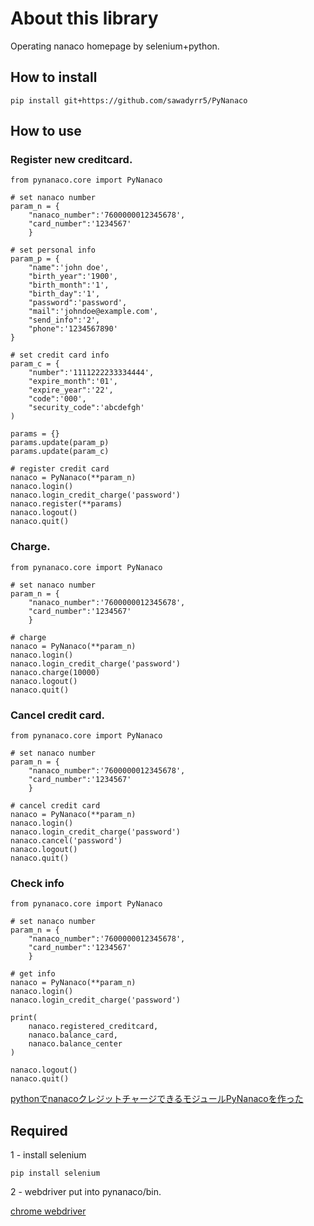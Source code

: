 # About this library
Operating nanaco homepage by selenium+python.

## How to install

```
pip install git+https://github.com/sawadyrr5/PyNanaco
```

## How to use
### Register new creditcard.

```python:
from pynanaco.core import PyNanaco

# set nanaco number
param_n = {
    "nanaco_number":'7600000012345678',
    "card_number":'1234567'
    }

# set personal info
param_p = {
    "name":'john doe',
    "birth_year":'1900',
    "birth_month":'1',
    "birth_day":'1',
    "password":'password',
    "mail":'johndoe@example.com',
    "send_info":'2',
    "phone":'1234567890'
}

# set credit card info
param_c = {
    "number":'1111222233334444',
    "expire_month":'01',
    "expire_year":'22',
    "code":'000',
    "security_code":'abcdefgh'
)

params = {}
params.update(param_p)
params.update(param_c)

# register credit card
nanaco = PyNanaco(**param_n)
nanaco.login()
nanaco.login_credit_charge('password')
nanaco.register(**params)
nanaco.logout()
nanaco.quit()
```

### Charge.

```
from pynanaco.core import PyNanaco

# set nanaco number
param_n = {
    "nanaco_number":'7600000012345678',
    "card_number":'1234567'
    }

# charge
nanaco = PyNanaco(**param_n)
nanaco.login()
nanaco.login_credit_charge('password')
nanaco.charge(10000)
nanaco.logout()
nanaco.quit()
```

### Cancel credit card.

```
from pynanaco.core import PyNanaco

# set nanaco number
param_n = {
    "nanaco_number":'7600000012345678',
    "card_number":'1234567'
    }

# cancel credit card
nanaco = PyNanaco(**param_n)
nanaco.login()
nanaco.login_credit_charge('password')
nanaco.cancel('password')
nanaco.logout()
nanaco.quit()
```

### Check info

```
from pynanaco.core import PyNanaco

# set nanaco number
param_n = {
    "nanaco_number":'7600000012345678',
    "card_number":'1234567'
    }

# get info
nanaco = PyNanaco(**param_n)
nanaco.login()
nanaco.login_credit_charge('password')

print(
    nanaco.registered_creditcard,
    nanaco.balance_card,
    nanaco.balance_center
)

nanaco.logout()
nanaco.quit()

```

[pythonでnanacoクレジットチャージできるモジュールPyNanacoを作った](http://qiita.com/sawadybomb/items/ff3c8283ae80165e7b25)

## Required

1 - install selenium
```
pip install selenium
```

2 - webdriver put into pynanaco/bin.

[chrome webdriver](https://chromedriver.storage.googleapis.com/index.html?path=2.30/)
